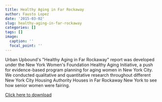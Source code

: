 ```yaml
---
title: Healthy Aging in Far Rockaway
author: Fausto Lopez
date: '2015-03-02'
slug: healthy-aging-in-far-rockaway
categories: []
tags: []
image:
  caption: ''
  focal_point: ''
---
```




Urban Upbound's "Healthy Aging in Far Rockaway" report was developed under the New York
Women's Foundation Healthy Aging Initiative, a push for evidence-based program planning for
aging women in New York City. We conducted qualitative and quantitative research throughout different New York City Housing Authority Houses in Far Rockaway New York to see how senior women were fairing.

[Click here to download](http://urbanupbound.org/wp-content/uploads/2016/02/Urban-Upbound-Healthy-Aging-Report.pdf)